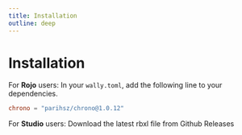 ```yaml
---
title: Installation
outline: deep
---
```


# Installation

For **Rojo** users: 
In your `wally.toml`, add the following line to your dependencies.

```toml
chrono = "parihsz/chrono@1.0.12"
```

For **Studio** users:
Download the latest rbxl file from Github Releases